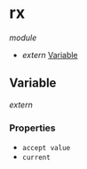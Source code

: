 # rx

_module_ 

- _extern_ [Variable](#Variable)

## Variable

_extern_ 

### Properties

- `accept value`
- `current`
